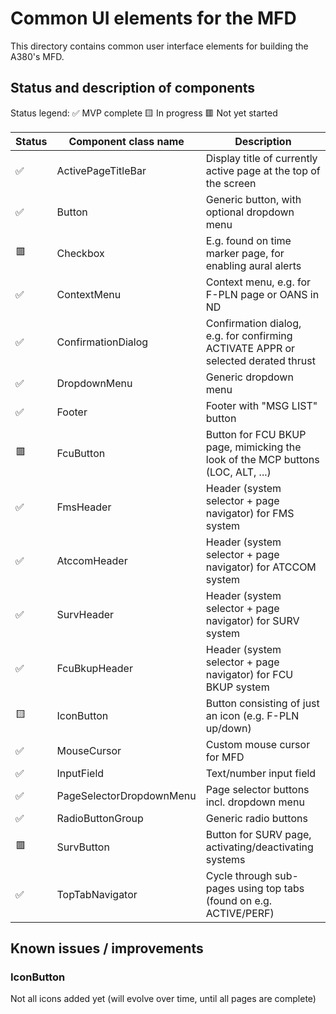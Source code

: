 # Common UI elements for the MFD

This directory contains common user interface elements for building the A380's MFD.

## Status and description of components
Status legend:
✅ MVP complete
🟨 In progress
🟥 Not yet started


| Status      | Component class name | Description |
| ------------- | ------------- | ------------- |
| ✅ | ActivePageTitleBar | Display title of currently active page at the top of the screen |
| ✅ | Button | Generic button, with optional dropdown menu |
| 🟥 | Checkbox | E.g. found on time marker page, for enabling aural alerts |
| ✅ | ContextMenu | Context menu, e.g. for F-PLN page or OANS in ND |
| ✅ | ConfirmationDialog | Confirmation dialog, e.g. for confirming ACTIVATE APPR or selected derated thrust |
| ✅ | DropdownMenu | Generic dropdown menu |
| ✅ | Footer | Footer with "MSG LIST" button |
| 🟥 | FcuButton | Button for FCU BKUP page, mimicking the look of the MCP buttons (LOC, ALT, ...) |
| ✅ | FmsHeader | Header (system selector + page navigator) for FMS system |
| ✅ | AtccomHeader | Header (system selector + page navigator) for ATCCOM system |
| ✅ | SurvHeader | Header (system selector + page navigator) for SURV system |
| ✅ | FcuBkupHeader | Header (system selector + page navigator) for FCU BKUP system |
| 🟨 | IconButton | Button consisting of just an icon (e.g. F-PLN up/down) |
| ✅ | MouseCursor | Custom mouse cursor for MFD |
| ✅ | InputField | Text/number input field |
| ✅ | PageSelectorDropdownMenu | Page selector buttons incl. dropdown menu |
| ✅ | RadioButtonGroup | Generic radio buttons |
| 🟥 | SurvButton | Button for SURV page, activating/deactivating systems |
| ✅ | TopTabNavigator | Cycle through sub-pages using top tabs (found on e.g. ACTIVE/PERF) |

## Known issues / improvements

### IconButton
Not all icons added yet (will evolve over time, until all pages are complete)
